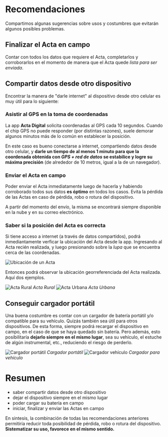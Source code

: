 # Recomendaciones

Compartimos algunas sugerencias sobre usos y costumbres que evitarán algunos posibles problemas.

## Finalizar el Acta en campo

Contar con todos los datos que requiere el Acta, completarlos y corroborarlos en el momento de manera que el Acta quede _lista para ser enviada_.

## Compartir datos desde otro dispositivo

Encontrar la manera de "darle internet" al dispositivo desde otro celular es muy útil para lo siguiente:

### Asistir al GPS en la toma de coordenadas

La app **Acta Digital** solicita coordenadas al GPS cada 10 segundos. Cuando el chip GPS no puede responder (por distintas razones), suele demorar algunos minutos más de lo común en establecer la posición.

En este caso es bueno conectarse a internet, compartiendo datos desde otro celular, y **darle un tiempo de al menos 1 minuto para que la coordenada obtenida con _GPS + red de datos_ se estabilice y logre su máxima precisión** (de alrededor de 10 metros, igual a la de un navegador).

### Enviar el Acta en campo

Poder enviar el Acta inmediatamente luego de hacerla y habiendo corroborado todos sus datos **es óptimo** en todos los casos. Evita la pérdida de las Actas en caso de pérdida, robo o rotura del dispositivo.

A partir del momento del envío, la misma se encontrará siempre disponible en la nube y en su correo electrónico.

### Saber si la posición del Acta es correcta

Si tiene acceso a internet (a través de datos compartidos), podrá inmediantamente verficar la ubicación del Acta desde la app. Ingresando al Acta recién realizada, y luego presionando sobre la _lupa_ que se encuentra cerca de las coordenadas.

![Ubicación de un Acta](/img/acta_ubicacion.png "Ubicación de un Acta")

Entonces podrá observar la ubicación georreferenciada del Acta realizada. Aquí dos ejemplos.

![Acta Rural](/img/acta_ubicacion-rural.png "Acta Rural") *Acta Rural*
![Acta Urbana](/img/acta_ubicacion-urbana.png "Acta Urbana") *Acta Urbana*

## Conseguir cargador portátil

Una buena costumbre es contar con un cargador de batería portátil y/o compatible para su vehículo. Quizás también sea útil para otros dispositivos. De esta forma, siempre podrá recargar el dispositivo en campo, en el caso de que se haya quedado sin batería. Pero además, esto posibilitaría **dejarlo siempre en el mismo lugar**, sea su vehículo, el estuche de algún instrumental, etc., reduciendo el riesgo de perderlo.

![Cargador portátil](/img/cargador_portatil.png "Cargador portátil") *Cargador portátil*
![Cargador vehículo](/img/cargador_vehiculo.png "Cargador para vehículo") *Cargador para vehículo*

# Resumen

- saber compartir datos desde otro dispositivo
- dejar el dispositivo siempre en el mismo lugar
- poder cargar su batería en campo
- iniciar, finalizar y enviar las Actas en campo

En sintesis, la combinación de todas las recomendaciones anteriores permitiría reducir toda posibilidad de pérdida, robo o rotura del dispositivo. **Sistematizar su uso, favorece en el mismo sentido.**
